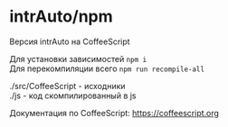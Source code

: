 # intrAuto/npm
  
Версия intrAuto на CoffeeScript  
  
Для установки зависимостей `npm i`  
Для перекомпиляции всего `npm run recompile-all`  
  
./src/CoffeeScript - исходники  
./js - код скомпилированный в js  

Документация по CoffeeScript: https://coffeescript.org  
  